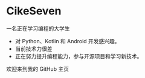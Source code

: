 # CikeSeven

一名正在学习编程的大学生

- 对 Python、Kotlin 和 Android 开发感兴趣。
- 当前技术力很差
- 正在努力提升编程能力，参与开源项目和学习新技术。

欢迎来到我的 GitHub 主页
